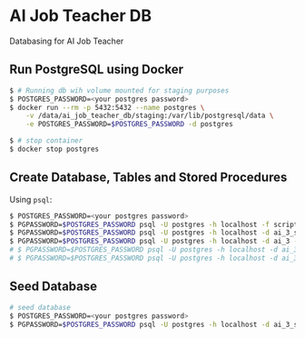 # AI Job Teacher DB

Databasing for AI Job Teacher

## Run PostgreSQL using Docker

```bash
$ # Running db wih volume mounted for staging purposes
$ POSTGRES_PASSWORD=<your postgres password>
$ docker run --rm -p 5432:5432 --name postgres \
    -v /data/ai_job_teacher_db/staging:/var/lib/postgresql/data \
    -e POSTGRES_PASSWORD=$POSTGRES_PASSWORD -d postgres

$ # stop container
$ docker stop postgres
```

## Create Database, Tables and Stored Procedures

Using `psql`:

```bash
$ POSTGRES_PASSWORD=<your postgres password>
$ PGPASSWORD=$POSTGRES_PASSWORD psql -U postgres -h localhost -f scripts/create_db.sql
$ PGPASSWORD=$POSTGRES_PASSWORD psql -U postgres -h localhost -d ai_3_staging -f scripts/create_tables.sql
$ PGPASSWORD=$POSTGRES_PASSWORD psql -U postgres -h localhost -d ai_3 -f scripts/create_tables.sql
# $ PGPASSWORD=$POSTGRES_PASSWORD psql -U postgres -h localhost -d ai_3_staging -f scripts/create_procedures.sql
# $ PGPASSWORD=$POSTGRES_PASSWORD psql -U postgres -h localhost -d ai_3 -f scripts/create_procedures.sql
```

## Seed Database

```bash
# seed database
$ POSTGRES_PASSWORD=<your postgres password>
$ PGPASSWORD=$POSTGRES_PASSWORD psql -U postgres -h localhost -d ai_3_staging -f scripts/seed_db.sql
```
